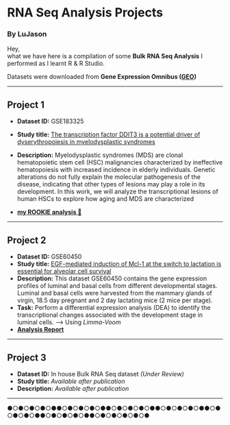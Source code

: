 # RNA Seq Analysis Projects
### By LuJason

Hey,  
what we have here is a compilation of some **Bulk RNA Seq Analysis** I performed as I learnt R & R Studio.  

Datasets were downloaded from **Gene Expression Omnibus ([GEO](https://www.ncbi.nlm.nih.gov/geo/))**  

--- 

## Project 1  
- **Dataset ID:** GSE183325 
- **Study title:** [The transcription factor DDIT3 is a potential driver of dyserythropoiesis in myelodysplastic syndromes](https://doi.org/10.1038/s41467-022-35192-7)  
- **Description:** Myelodysplastic syndromes (MDS) are clonal hematopoietic stem cell (HSC) malignancies characterized by ineffective hematopoiesis with increased incidence in elderly individuals. Genetic alterations do not fully explain the molecular pathogenesis of the disease, indicating that other types of lesions may play a role in its development. In this work, we will analyze the transcriptional lesions of human HSCs to explore how aging and MDS are characterized

-  **[**my ROOKIE analysis 🤡**](https://lujason01.github.io/rna_seq_analysis/GSE183325/PEC%20GSE183325%20JLnotebook.nb.html)**  

---

## Project 2  
- **Dataset ID:** GSE60450
- **Study title:** [EGF-mediated induction of Mcl-1 at the switch to lactation is essential for alveolar cell survival](https://doi.org/10.1038/ncb3117)
- **Description:** This dataset GSE60450 contains the gene expression profiles of luminal and basal cells from different developmental stages. Luminal and basal cells were harvested from the mammary glands of virgin, 18.5 day pregnant and 2 day lactating mice (2 mice per stage).
- **Task:** Perform a differential expression analysis (DEA) to identify the transcriptional changes associated with the development stage in luminal cells. --> Using *Limma-Voom*
- [**Analysis Report**](https://lujason01.github.io/rna_seq_analysis/GSE60450/rnaseqDEA%20Tarea.nb.html) 
---

## Project 3  
- **Dataset ID:** In house Bulk RNA Seq dataset *(Under Review)*
- **Study title:** *Available after publication*
- **Description:** *Available after publication*

  
---  
●○●○●○●○●●○●○●○●○●●○●○●○●○●●○●○●○●○●●○●○●○●○●●○●○●○●○●●○●○●○●○●○●
